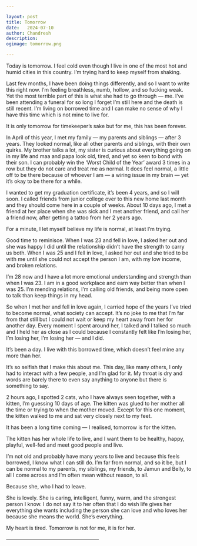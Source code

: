 ```yaml
---

layout: post
title: Tomorrow
date:	2024-07-10
author:	Chandresh
description:
ogimage: tomorrow.png

---
```


Today is tomorrow. I feel cold even though I live in one of the most hot and humid cities in this country. I’m trying hard to keep myself from shaking.

Last few months, I have been doing things differently, and so I want to write this right now. I’m feeling breathless, numb, hollow, and so fucking weak. Yet the most terrible part of this is what she had to go through — me. I’ve been attending a funeral for so long I forget I’m still here and the death is still recent. I’m living on borrowed time and I can make no sense of why I have this time which is not mine to live for.

It is only tomorrow for timekeeper’s sake but for me, this has been forever.

In April of this year, I met my family — my parents and siblings — after 3 years. They looked normal, like all other parents and siblings, with their own quirks. My brother talks a lot, my sister is curious about everything going on in my life and maa and papa look old, tired, and yet so keen to bond with their son. I can probably win the ‘Worst Child of the Year’ award 3 times in a row but they do not care and treat me as normal. It does feel normal, a little off to be there because of whoever I am — a wiring issue in my brain — yet it’s okay to be there for a while.

I wanted to get my graduation certificate, it’s been 4 years, and so I will soon. I called friends from junior college over to this new home last month and they should come here in a couple of weeks. About 10 days ago, I met a friend at her place when she was sick and I met another friend, and call her a friend now, after getting a tattoo from her 2 years ago.

For a minute, I let myself believe my life is normal, at least I’m trying.

Good time to reminisce. When I was 23 and fell in love, I asked her out and she was happy I did until the relationship didn’t have the strength to carry us both. When I was 25 and I fell in love, I asked her out and she tried to be with me until she could not accept the person I am, with my low income, and broken relations.

I’m 28 now and I have a lot more emotional understanding and strength than when I was 23. I am in a good workplace and earn way better than when I was 25. I’m mending relations, I’m calling old friends, and being more open to talk than keep things in my head.

So when I met her and fell in love again, I carried hope of the years I’ve tried to become normal, what society can accept. It’s no joke to me that I’m far from that still but I could not wait or keep my heart away from her for another day. Every moment I spent around her, I talked and I talked so much and I held her as close as I could because I constantly felt like I’m losing her, I’m losing her, I’m losing her — and I did.

It’s been a day. I live with this borrowed time, which doesn’t feel mine any more than her.

It’s so selfish that I make this about me. This day, like many others, I only had to interact with a few people, and I’m glad for it. My throat is dry and words are barely there to even say anything to anyone but there is something to say.

2 hours ago, I spotted 2 cats, who I have always seen together, with a kitten, I’m guessing 10 days of age. The kitten was glued to her mother all the time or trying to when the mother moved. Except for this one moment, the kitten walked to me and sat very closely next to my feet.

It has been a long time coming — I realised, tomorrow is for the kitten.

The kitten has her whole life to live, and I want them to be healthy, happy, playful, well-fed and meet good people and live.

I’m not old and probably have many years to live and because this feels borrowed, I know what I can still do. I’m far from normal, and so it be, but I can be normal to my parents, my siblings, my friends, to Jamun and Belly, to all I come across and I’m often mean without reason, to all.

Because she, who I had to leave.

She is lovely. She is caring, intelligent, funny, warm, and the strongest person I know. I do not say it to her often that I do wish life gives her everything she wants including the person she can love and who loves her because she means the world. She’s everything.

My heart is tired. Tomorrow is not for me, it is for her.

——————————————————

